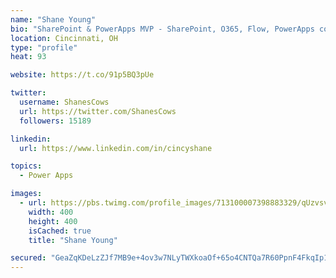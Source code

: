 ```yaml
---
name: "Shane Young"
bio: "SharePoint & PowerApps MVP - SharePoint, O365, Flow, PowerApps consulting? @PowerApps911 | Pure Snark? You found it."
location: Cincinnati, OH
type: "profile"
heat: 93

website: https://t.co/91p5BQ3pUe

twitter:
  username: ShanesCows
  url: https://twitter.com/ShanesCows
  followers: 15189

linkedin:
  url: https://www.linkedin.com/in/cincyshane

topics:
  - Power Apps

images:
  - url: https://pbs.twimg.com/profile_images/713100007398883329/qUzvsvQ3_400x400.jpg
    width: 400
    height: 400
    isCached: true
    title: "Shane Young"

secured: "GeaZqKDeLzZJf7MB9e+4ov3w7NLyTWXkoaOf+65o4CNTQa7R60PpnF4FkqIp1BX1IaiTOjAHwRmTwGkuOH814vXEpAuiMhEeQ7yYGQ88Ef3JWFgSpr3bGKRIKUUvMYrkOf8lGkzdGHbF9xfr2X2f5vhjWTkrbQ4OkZwAFpjKbCGWL9GFCHebc4UmcVXSCJShLxe42v8XtS9iv4tnOH21gnDryCluQ3x59ufYxnqtD2bQDSOQhjBvzpmsL0AY3cJvYf/GUgr/Ce5aC2tCvnfsP31HLupYnB0ir/Cw/gS+nJMgsLm81QbE0nwaFpdafEq5WDfd0yA3cgMMHn5vTeH3L0asrJoTJR3CohbMlQ3UeqaFpAMgsB2RLfBO4O+/zbZMlxQ/n/l1zQDRY6SJYIUBQMj5208NNbloosMTKJyky7U=;AmgsHdiQhUsDs8GvxPx6sg=="
---
```


